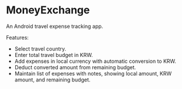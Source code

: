 # MoneyExchange

An Android travel expense tracking app.

Features:
- Select travel country.
- Enter total travel budget in KRW.
- Add expenses in local currency with automatic conversion to KRW.
- Deduct converted amount from remaining budget.
- Maintain list of expenses with notes, showing local amount, KRW amount, and remaining budget.
